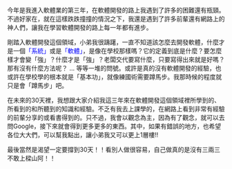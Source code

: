 今年是我進入軟體業的第三年，在軟體開發的路上我遇到了許多的困難還有瓶頸。不過好家在，就在這樣跌跌撞撞的情況之下，我還是遇到了許多前輩還有網路上的神人們，讓我在學習軟體開發的路上每一年都有進步。

剛踏入軟體開發這個領域，小弟我很躊躇，一直不知道該怎麼去開發軟體，什麼才是一個<font color="Blue">「系統」</font>或是<font color="Blue">「軟體」</font>，是像在學校那樣嗎？它的定義到底是什麼？要怎麼樣才會變「強」？什麼才是「強」？老闆交代要寫什麼，只要寫得出來就是好嗎？ 那有沒有什麼方法呢？ ... 等等一堆的問號。或許是真的沒有軟體開發的經驗，也或許在學校學的根本就是「基本功」，就像練國術需要蹲馬步。我那時候的程度就只是會「蹲馬步」吧。

在未來的30天裡，我想跟大家介紹我這三年來在軟體開發這個領域裡所學到的、所看到的和所聽到的知識和經驗。不乏有我去上課學的，在網路上看到非常有經驗的前輩分享的或看書得到的。只不過，我會以觀念為主，因為有了觀念，就可以去問Google，接下來就會得到更多更多的東西。其中，如果有錯誤的地方，也希望各位大大們，可以幫我點出，讓小弟我又可以更上1層樓!!

最後當然是渴望一定要撐到30天！！看別人做很容易，自己做真的是沒有三兩三不敢上樑山阿！！